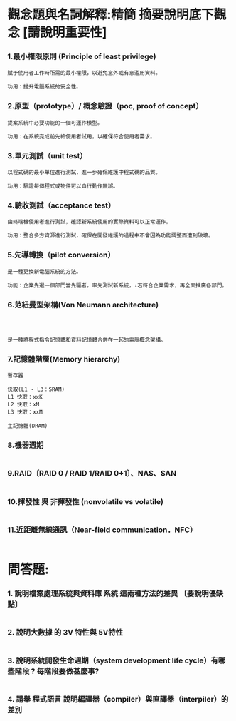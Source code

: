 # 觀念題與名詞解釋:精簡 摘要說明底下觀念 [請說明重要性]

### 1.最小權限原則 (Principle of least privilege)
```
賦予使用者工作時所需的最小權限，以避免意外或有意濫用資料。

功用：提升電腦系統的安全性。
```
### 2.原型（prototype）/ 概念驗證（poc, proof of concept）
```
提案系統中必要功能的一個可運作模型。

功用：在系統完成前先給使用者試用，以確保符合使用者需求。

```
### 3.單元測試（unit test）
```
以程式碼的最小單位進行測試，進一步確保維護中程式碼的品質。

功用：驗證每個程式或物件可以自行動作無誤。
```
### 4.驗收測試（acceptance test）
```
由終端機使用者進行測試，確認新系統使用的實際資料可以正常運作。

功用：整合多方資源進行測試，確保在開發維護的過程中不會因為功能調整而遭到破壞。
```
### 5.先導轉換（pilot conversion）
```
是一種更換新電腦系統的方法。

功能：企業先選一個部門當先驅者，率先測試新系統，↓若符合企業需求，再全面推廣各部門。
```
### 6.范紐曼型架構(Von Neumann architecture)
```



是一種將程式指令記憶體和資料記憶體合併在一起的電腦概念架構。
```
### 7.記憶體階層(Memory hierarchy)
```
暫存器

快取(L1 - L3：SRAM)
L1 快取：xxK
L2 快取：xM
L3 快取：xxM

主記憶體(DRAM)

```
### 8.機器週期
```

```
### 9.RAID〔RAID 0 / RAID 1/RAID 0+1〕、NAS、SAN
```

```
### 10.揮發性 與 非揮發性 (nonvolatile vs volatile)
```

```
### 11.近距離無線通訊（Near-field communication，NFC）
```

```
# 問答題:

### 1. 說明檔案處理系統與資料庫 系統 這兩種方法的差異 〔要說明優缺點〕
```

```
### 2. 說明大數據 的 3V 特性與 5V特性
```

```
### 3. 說明系統開發生命週期（system development life cycle）有哪些階段 ?  每階段要做甚麼事?
```

```
### 4. 請舉 程式語言 說明編譯器（compiler）與直譯器（interpiler）的差別
```

```
